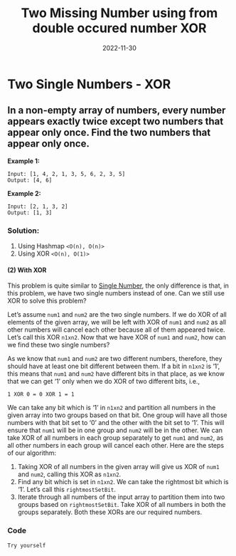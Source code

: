 ﻿---
title: Two Missing Number using from double occured number XOR 
date: '2022-11-30'
tags: ['Bitwise XOR', 'Algorithms']
pattern: ['Bitwise XOR']
draft: false
summary: In a non-empty array of numbers, every number appears exactly twice except two numbers that appear only once. Find the two numbers that appear only once.
---

# Two Single Numbers - XOR
## In a non-empty array of numbers, every number appears exactly twice except two numbers that appear only once. Find the two numbers that appear only once.



**Example 1:**
```
Input: [1, 4, 2, 1, 3, 5, 6, 2, 3, 5]
Output: [4, 6]
```
**Example 2:**
```
Input: [2, 1, 3, 2]
Output: [1, 3]
```

### Solution:

1. Using Hashmap  ``<O(n), O(n)>``
2. Using XOR  ``<O(n), O(1)>``


#### (2) With XOR


This problem is quite similar to  [Single Number](/blog/Single_Missing_Number_(XOR)), the only difference is that, in this problem, we have two single numbers instead of one. Can we still use XOR to solve this problem?

Let’s assume  `num1`  and  `num2`  are the two single numbers. If we do XOR of all elements of the given array, we will be left with XOR of  `num1`  and  `num2`  as all other numbers will cancel each other because all of them appeared twice. Let’s call this XOR  `n1xn2`. Now that we have XOR of  `num1`  and  `num2`, how can we find these two single numbers?

As we know that  `num1`  and  `num2`  are two different numbers, therefore, they should have at least one bit different between them. If a bit in  `n1xn2`  is ‘1’, this means that  `num1`  and  `num2`  have different bits in that place, as we know that we can get ‘1’ only when we do XOR of two different bits, i.e.,

```
1 XOR 0 = 0 XOR 1 = 1
```

We can take any bit which is ‘1’ in  `n1xn2`  and partition all numbers in the given array into two groups based on that bit. One group will have all those numbers with that bit set to ‘0’ and the other with the bit set to ‘1’. This will ensure that  `num1`  will be in one group and  `num2`  will be in the other. We can take XOR of all numbers in each group separately to get  `num1`  and  `num2`, as all other numbers in each group will cancel each other. Here are the steps of our algorithm:

1.  Taking XOR of all numbers in the given array will give us XOR of  `num1`  and  `num2`, calling this XOR as  `n1xn2`.
2.  Find any bit which is set in  `n1xn2`. We can take the rightmost bit which is ‘1’. Let’s call this  `rightmostSetBit`.
3.  Iterate through all numbers of the input array to partition them into two groups based on  `rightmostSetBit`. Take XOR of all numbers in both the groups separately. Both these XORs are our required numbers.


### Code

```java
Try yourself
```



